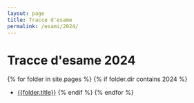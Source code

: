```yaml
---
layout: page
title: Tracce d'esame
permalink: /esami/2024/
---
```


# Tracce d'esame 2024

{% for folder in site.pages %}
{% if folder.dir contains 2024 %}

- [{{folder.title}}]({{site.baseurl}}{{folder.url}})
  {% endif %}
  {% endfor %}
